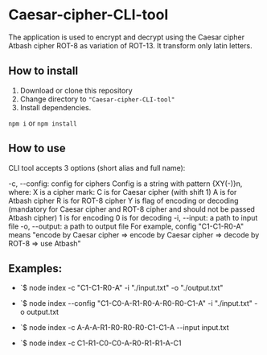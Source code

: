 # Caesar-cipher-CLI-tool

The application is used to encrypt and decrypt using the 
Caesar cipher
Atbash cipher
ROT-8 as variation of ROT-13.
It transform only latin letters.

## How to install

1. Download or clone this repository
2. Change directory to `"Caesar-cipher-CLI-tool"`
3. Install dependencies.

`npm i` or `npm install`

## How to use

CLI tool accepts 3 options (short alias and full name):

-c, --config: config for ciphers Config is a string with pattern {XY(-)}n, where:
X is a cipher mark:
C is for Caesar cipher (with shift 1)
A is for Atbash cipher
R is for ROT-8 cipher
Y is flag of encoding or decoding (mandatory for Caesar cipher and ROT-8 cipher and should not be passed Atbash cipher)
1 is for encoding
0 is for decoding
-i, --input: a path to input file
-o, --output: a path to output file
For example, config "C1-C1-R0-A" means "encode by Caesar cipher => encode by Caesar cipher => decode by ROT-8 => use Atbash"

## Examples:

* `$ node index   -c "C1-C1-R0-A" -i "./input.txt" -o "./output.txt"

* `$ node index   --config "C1-C0-A-R1-R0-A-R0-R0-C1-A" -i "./input.txt" -o output.txt

* `$ node index   -c A-A-A-R1-R0-R0-R0-C1-C1-A --input input.txt 

* `$ node index   -c C1-R1-C0-C0-A-R0-R1-R1-A-C1

